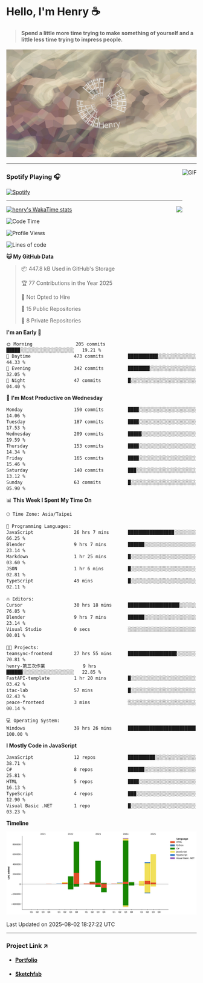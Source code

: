 # Hello, I'm Henry :coffee:

> #### Spend a little more time trying to make something of yourself and a little less time trying to impress people.
 
![](./images/cover.jpg)

---

<img align="right" alt="GIF" height="170px" src="https://media.giphy.com/media/J5B1Y8QZnzXXbLQIBu/giphy.gif" />

### Spotify Playing 🎧

[![Spotify](https://spotify-recently-played-beta.vercel.app/api/spotify)](https://open.spotify.com/user/31uznrpamxhroyd2bt7xchxgnhce)

---

<img align="right" src="https://github-readme-stats.vercel.app/api/top-langs/?username=henry5720&theme=tokyonight&hide_title=false" />

[![henry's WakaTime stats](https://github-readme-stats.vercel.app/api/wakatime?username=@henry5720&layout=compact)](https://github.com/anuraghazra/github-readme-stats)

<!--START_SECTION:waka-->
![Code Time](http://img.shields.io/badge/Code%20Time-166%20hrs%2013%20mins-blue)

![Profile Views](http://img.shields.io/badge/Profile%20Views-4-blue)

![Lines of code](https://img.shields.io/badge/From%20Hello%20World%20I%27ve%20Written-3.7%20million%20lines%20of%20code-blue)

**🐱 My GitHub Data** 

> 📦 447.8 kB Used in GitHub's Storage 
 > 
> 🏆 77 Contributions in the Year 2025
 > 
> 🚫 Not Opted to Hire
 > 
> 📜 15 Public Repositories 
 > 
> 🔑 8 Private Repositories 
 > 
**I'm an Early 🐤** 

```text
🌞 Morning                205 commits         █████░░░░░░░░░░░░░░░░░░░░   19.21 % 
🌆 Daytime                473 commits         ███████████░░░░░░░░░░░░░░   44.33 % 
🌃 Evening                342 commits         ████████░░░░░░░░░░░░░░░░░   32.05 % 
🌙 Night                  47 commits          █░░░░░░░░░░░░░░░░░░░░░░░░   04.40 % 
```
📅 **I'm Most Productive on Wednesday** 

```text
Monday                   150 commits         ████░░░░░░░░░░░░░░░░░░░░░   14.06 % 
Tuesday                  187 commits         ████░░░░░░░░░░░░░░░░░░░░░   17.53 % 
Wednesday                209 commits         █████░░░░░░░░░░░░░░░░░░░░   19.59 % 
Thursday                 153 commits         ████░░░░░░░░░░░░░░░░░░░░░   14.34 % 
Friday                   165 commits         ████░░░░░░░░░░░░░░░░░░░░░   15.46 % 
Saturday                 140 commits         ███░░░░░░░░░░░░░░░░░░░░░░   13.12 % 
Sunday                   63 commits          █░░░░░░░░░░░░░░░░░░░░░░░░   05.90 % 
```


📊 **This Week I Spent My Time On** 

```text
🕑︎ Time Zone: Asia/Taipei

💬 Programming Languages: 
JavaScript               26 hrs 7 mins       █████████████████░░░░░░░░   66.25 % 
Blender                  9 hrs 7 mins        ██████░░░░░░░░░░░░░░░░░░░   23.14 % 
Markdown                 1 hr 25 mins        █░░░░░░░░░░░░░░░░░░░░░░░░   03.60 % 
JSON                     1 hr 6 mins         █░░░░░░░░░░░░░░░░░░░░░░░░   02.81 % 
TypeScript               49 mins             █░░░░░░░░░░░░░░░░░░░░░░░░   02.11 % 

🔥 Editors: 
Cursor                   30 hrs 18 mins      ███████████████████░░░░░░   76.85 % 
Blender                  9 hrs 7 mins        ██████░░░░░░░░░░░░░░░░░░░   23.14 % 
Visual Studio            0 secs              ░░░░░░░░░░░░░░░░░░░░░░░░░   00.01 % 

🐱‍💻 Projects: 
teamsync-frontend        27 hrs 55 mins      ██████████████████░░░░░░░   70.81 % 
henry-第三次作業              9 hrs               ██████░░░░░░░░░░░░░░░░░░░   22.85 % 
FastAPI-template         1 hr 20 mins        █░░░░░░░░░░░░░░░░░░░░░░░░   03.42 % 
itac-lab                 57 mins             █░░░░░░░░░░░░░░░░░░░░░░░░   02.43 % 
peace-frontend           3 mins              ░░░░░░░░░░░░░░░░░░░░░░░░░   00.14 % 

💻 Operating System: 
Windows                  39 hrs 26 mins      █████████████████████████   100.00 % 
```

**I Mostly Code in JavaScript** 

```text
JavaScript               12 repos            ██████████░░░░░░░░░░░░░░░   38.71 % 
C#                       8 repos             ██████░░░░░░░░░░░░░░░░░░░   25.81 % 
HTML                     5 repos             ████░░░░░░░░░░░░░░░░░░░░░   16.13 % 
TypeScript               4 repos             ███░░░░░░░░░░░░░░░░░░░░░░   12.90 % 
Visual Basic .NET        1 repo              █░░░░░░░░░░░░░░░░░░░░░░░░   03.23 % 
```



**Timeline**

![Lines of Code chart](https://raw.githubusercontent.com/henry5720/henry5720/main/assets/bar_graph.png)


 Last Updated on 2025-08-02 18:27:22 UTC
<!--END_SECTION:waka-->

---

### Project Link ↗️

- #### [Portfolio](https://drive.google.com/file/d/1kb96bzn4Bhdb4pImsUvKz9Oi9cx455D2/view?usp=drivesdk)
- #### [Sketchfab](https://sketchfab.com/henry4294967296/models)

